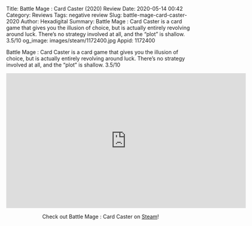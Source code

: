 Title: Battle Mage : Card Caster (2020) Review
Date: 2020-05-14 00:42
Category: Reviews
Tags: negative review
Slug: battle-mage-card-caster-2020
Author: Hexadigital
Summary: Battle Mage : Card Caster is a card game that gives you the illusion of choice, but is actually entirely revolving around luck. There’s no strategy involved at all, and the “plot” is shallow. 3.5/10
og_image: images/steam/1172400.jpg
Appid: 1172400

Battle Mage : Card Caster is a card game that gives you the illusion of choice, but is actually entirely revolving around luck. There’s no strategy involved at all, and the “plot” is shallow. 3.5/10

<center><iframe src="https://www.youtube.com/embed/Ui1dzl99XS4?feature=oembed" allow="accelerometer; autoplay; encrypted-media; gyroscope; picture-in-picture" width="640" height="360" frameborder="0"></iframe>

Check out Battle Mage : Card Caster on [Steam](https://store.steampowered.com/app/1172400/?curator_clanid=34633900)!</center>
